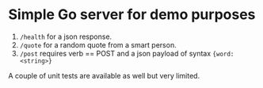 # Simple Go server for demo purposes

1. `/health` for a json response.
2. `/quote` for a random quote from a smart person.
3. `/post` requires verb == POST and a json payload of syntax `{word: <string>}`

A couple of unit tests are available as well but very limited.
